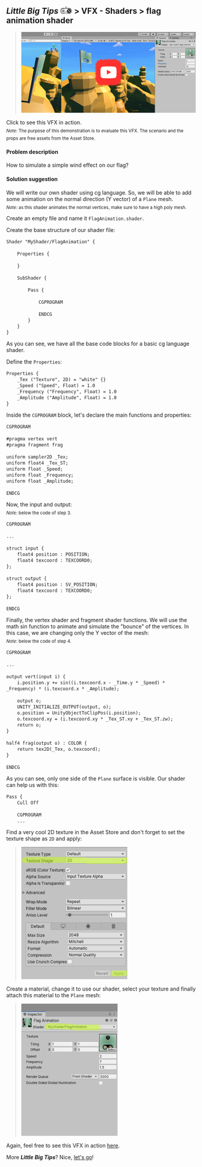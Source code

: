 ## _**Little Big Tips**_ ![Joystick](https://raw.githubusercontent.com/alissin/alissin.github.io/master/images/joystick.png) > VFX - Shaders > flag animation shader

> [![flag animation shader](./flag-animation-shader_small.png)](https://youtu.be/ciC5yaOy-S0)

Click to see this VFX in action.<br/>
<sub>_Note:_ The purpose of this demonstration is to evaluate this VFX. The scenario and the props are free assets from the Asset Store.</sub>

#### Problem description
How to simulate a simple wind effect on our flag?

#### Solution suggestion
We will write our own shader using cg language. So, we will be able to add some animation on the normal direction (Y vector) of a `Plane` mesh.<br/>
<sub>_Note:_ as this shader animates the normal vertices, make sure to have a high poly mesh.</sub>

Create an empty file and name it `FlagAnimation.shader`.

Create the base structure of our shader file:

```
Shader "MyShader/FlagAnimation" {

    Properties {

    }

    SubShader {

        Pass {

            CGPROGRAM
            
            ENDCG
        }
    }
}
```

As you can see, we have all the base code blocks for a basic cg language shader.

Define the `Properties`:

```
Properties {    
    _Tex ("Texture", 2D) = "white" {}
    _Speed ("Speed", Float) = 1.0
    _Frequency ("Frequency", Float) = 1.0
    _Amplitude ("Amplitude", Float) = 1.0
}
```

Inside the `CGPROGRAM` block, let's declare the main functions and properties:

```
CGPROGRAM

#pragma vertex vert
#pragma fragment frag

uniform sampler2D _Tex;
uniform float4 _Tex_ST;
uniform float _Speed;
uniform float _Frequency;
uniform float _Amplitude;

ENDCG
```

Now, the input and output:<br/>
<sub>_Note:_ below the code of step 3.</sub>

```
CGPROGRAM

...

struct input {
    float4 position : POSITION;
    float4 texcoord : TEXCOORD0;
};

struct output {
    float4 position : SV_POSITION;
    float4 texcoord : TEXCOORD0;
};

ENDCG
```

Finally, the vertex shader and fragment shader functions. We will use the math sin function to animate and simulate the "bounce" of the vertices. In this case, we are changing only the Y vector of the mesh:<br/>
<sub>_Note:_ below the code of step 4.</sub>

```
CGPROGRAM

...

output vert(input i) {
    i.position.y += sin((i.texcoord.x - _Time.y * _Speed) * _Frequency) * (i.texcoord.x * _Amplitude);

    output o;
    UNITY_INITIALIZE_OUTPUT(output, o);
    o.position = UnityObjectToClipPos(i.position);
    o.texcoord.xy = (i.texcoord.xy * _Tex_ST.xy + _Tex_ST.zw);
    return o;
}

half4 frag(output o) : COLOR {
    return tex2D(_Tex, o.texcoord);
}

ENDCG
```

As you can see, only one side of the `Plane` surface is visible. Our shader can help us with this:

```
Pass {
    Cull Off

    CGPROGRAM
    ...
```

Find a very cool 2D texture in the Asset Store and don't forget to set the texture shape as `2D` and apply:

> ![2d-texture](../../_images/2d-texture.png)

Create a material, change it to use our shader, select your texture and finally attach this material to the `Plane` mesh:

> ![material](./material.png)

Again, feel free to see this VFX in action [here](https://youtu.be/ciC5yaOy-S0).

More _**Little Big Tips**_? Nice, [let's go](https://github.com/alissin/little-big-tips)!